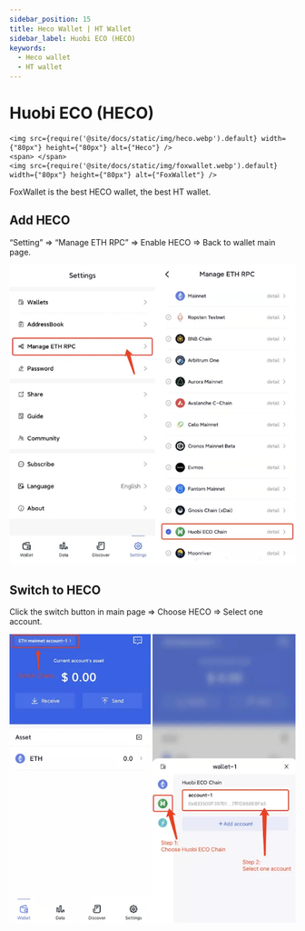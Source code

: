 ```yaml
---
sidebar_position: 15
title: Heco Wallet | HT Wallet
sidebar_label: Huobi ECO (HECO)
keywords:
  - Heco wallet
  - HT wallet
---
```


# Huobi ECO (HECO)
```mdx-code-block
<img src={require('@site/docs/static/img/heco.webp').default} width={"80px"} height={"80px"} alt={"Heco"} />
<span> </span>
<img src={require('@site/docs/static/img/foxwallet.webp').default} width={"80px"} height={"80px"} alt={"FoxWallet"} />
```
FoxWallet is the best HECO wallet, the best HT wallet.

## Add HECO

“Setting” => “Manage ETH RPC” => Enable HECO => Back to wallet main page.

![](../img/add-heco.webp)

## Switch to HECO

Click the switch button in main page => Choose HECO => Select one account.

![](../img/switch-heco.webp)